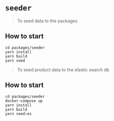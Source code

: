 # `seeder`

> To seed data to the packages

## How to start

```
cd packages/seeder
yarn install
yarn build
yarn seed
```

> To seed product data to the elastic search db

## How to start

```
cd packages/seeder
docker-compose up
yarn install
yarn build
yarn seed:es
```